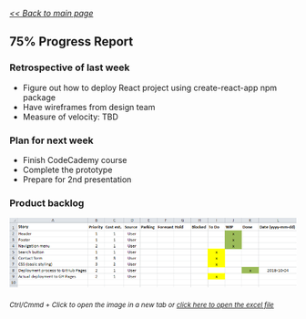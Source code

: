 _[<< Back to main page](https://maggievu.github.io/learning-reactjs/)_

## 75% Progress Report

### Retrospective of last week

- Figure out how to deploy React project using create-react-app npm package
- Have wireframes from design team
- Measure of velocity: TBD

### Plan for next week

- Finish CodeCademy course
- Complete the prototype
- Prepare for 2nd presentation

### Product backlog

[![Excel Backlog](../assets/images/prototype-75.png "Excel Backlog")](https://maggievu.github.io/learning-reactjs/assets/images/prototype-75.png)

_<sub>Ctrl/Cmmd + Click to open the image in a new tab or [click here to open the excel file](https://maggievu.github.io/learning-reactjs/assets/media/prototype-75.xlsx)</sub>_
